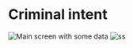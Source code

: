 # Criminal intent
![Main screen with some data](https://i.imgur.com/vlM2aQt.png) 
![ss](https://i.imgur.com/UrHDj3t.png)
